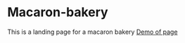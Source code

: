 # Macaron-bakery
This is a landing page for a macaron bakery
[Demo of page](https://jeanty-nassau.github.io/Macaron-bakery/)
